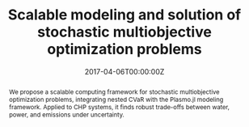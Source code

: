 ---
title: "Scalable modeling and solution of stochastic multiobjective optimization problems"
tags: ['multiobjective optimization', 'stochastic programming']
authors: ['Yankai Cao', 'Luis Fabian Fuentes-Cortes', 'Siyu Chen', 'Victor M Zavala']
publication_types: ['article-journal']
publication: "*Computers & Chemical Engineering*"
abstract: We propose a scalable computing framework for stochastic multiobjective optimization problems, integrating nested CVaR with the Plasmo.jl modeling framework. Applied to CHP systems, it finds robust trade-offs between water, power, and emissions under uncertainty.
date: "2017-04-06T00:00:00Z"
publishDate: "2017-04-06T00:00:00Z"
url_pdf: ""
featured: false
projects: []
slides: ""
---